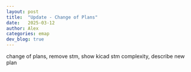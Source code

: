 ```yaml
---
layout: post
title:  "Update - Change of Plans"
date:   2025-03-12
author: Alex
categories: emap
dev_blog: true
---
```


change of plans, remove stm, show kicad stm complexity, describe new plan